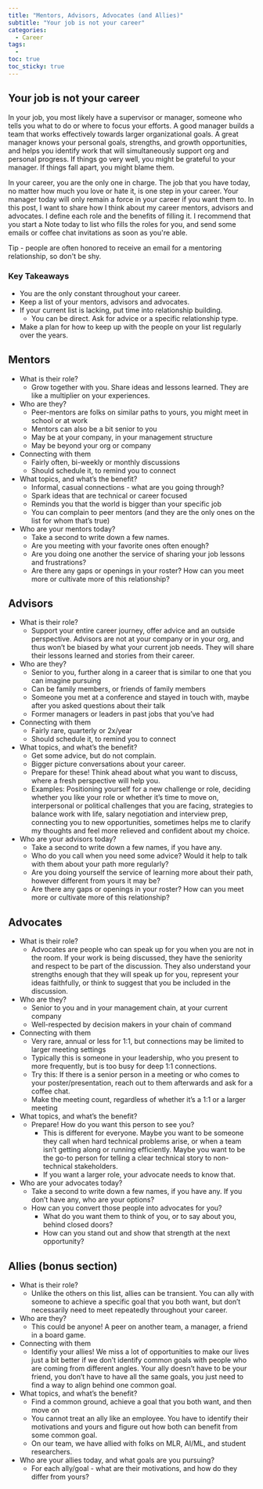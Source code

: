 ```yaml
---
title: "Mentors, Advisors, Advocates (and Allies)"
subtitle: "Your job is not your career"
categories:
  - Career
tags:
  - 
toc: true
toc_sticky: true
---
```


## Your job is not your career

In your job, you most likely have a supervisor or manager, someone who tells you what to do or where to focus your efforts. A good manager builds a team that works effectively towards larger organizational goals.  A great manager knows your personal goals, strengths, and growth opportunities, and helps you identify work that will simultaneously support org and personal progress.  If things go very well, you might be grateful to your manager.  If things fall apart, you might blame them. 

In your career, you are the only one in charge.  The job that you have today, no matter how much you love or hate it, is one step in your career. Your manager today will only remain a force in your career if you want them to. In this post, I want to share how I think about my career mentors, advisors and advocates. I define each role and the benefits of filling it. I recommend that you start a Note today to list who fills the roles for you, and send some emails or coffee chat invitations as soon as you're able.  

Tip - people are often honored to receive an email for a mentoring relationship, so don't be shy. 

### Key Takeaways
- You are the only constant throughout your career. 
- Keep a list of your mentors, advisors and advocates.
- If your current list is lacking, put time into relationship building. 
  - You can be direct. Ask for advice or a specific relationship type. 
- Make a plan for how to keep up with the people on your list regularly over the years.

<!-- I generally recommend to my team  I use to keep track of the people who are important to me as I navigate my career. I recommend to my team and peers that they keep an active list of their valued mentors, advisors, and advocates, as I define those roles below.  -->


<!-- When you look back, if things have gone very well you might be grateful to a great many people, but if things fall apart it will be on you.  -->

<!-- 
It's easy to get so swept up in your job that you forget to think about your career. It can be healthy to focus deeply on a role and not over worry about your long-term trajectory. Careers are multi-decade-long journeys and we don't necessarily need to reassess them monthly or even yearly.  Still, I've noticed that many people stop thinking about their careers once they enter the workforce. 

Even if you don't have a lot of agency in your job, you have a lot of agency in your career. It can be fun and calming to step back and see where you are, where you've been and where you'd like to head. Sometimes I've realized that a job frustration is worth the personal growth and career benefits I've had, and sometimes I've noticed that the returns are diminishing. 
 -->


## Mentors

- What is their role? 
    - Grow together with you. Share ideas and lessons learned. They are like a multiplier on your experiences. 
- Who are they?
    - Peer-mentors are folks on similar paths to yours, you might meet in school or at work 
    - Mentors can also be a bit senior to you 
    - May be at your company, in your management structure
    - May be beyond your org or company
- Connecting with them
    - Fairly often, bi-weekly or monthly discussions
    - Should schedule it, to remind you to connect
- What topics, and what’s the benefit?
    - Informal, casual connections - what are you going through? 
    - Spark ideas that are technical or career focused
    - Reminds you that the world is bigger than your specific job
    - You can complain to peer mentors (and they are the only ones on the list for whom that’s true)
- Who are your mentors today? 
    - Take a second to write down a few names.
    - Are you meeting with your favorite ones often enough? 
    - Are you doing one another the service of sharing your job lessons and frustrations?
    - Are there any gaps or openings in your roster?  How can you meet more or cultivate more of this relationship?

## Advisors

- What is their role?
    - Support your entire career journey, offer advice and an outside perspective. Advisors are not at your company or in your org, and thus won’t be biased by what your current job needs. They will share their lessons learned and stories from their career. 
- Who are they?
    - Senior to you, further along in a career that is similar to one that you can imagine pursuing
    - Can be family members, or friends of family members
    - Someone you met at a conference and stayed in touch with, maybe after you asked questions about their talk
    - Former managers or leaders in past jobs that you’ve had 
- Connecting with them
    - Fairly rare, quarterly or 2x/year  
    - Should schedule it, to remind you to connect
- What topics, and what’s the benefit?
    - Get some advice, but do not complain.
    - Bigger picture conversations about your career.
    - Prepare for these! Think ahead about what you want to discuss, where a fresh perspective will help you.
    - Examples: Positioning yourself for a new challenge or role, deciding whether you like your role or whether it’s time to move on, interpersonal or political challenges that you are facing, strategies to balance work with life, salary negotiation and interview prep, connecting you to new opportunities, sometimes helps me to clarify my thoughts and feel more relieved and confident about my choice.  
- Who are your advisors today? 
    - Take a second to write down a few names, if you have any.
    - Who do you call when you need some advice? Would it help to talk with them about your path more regularly?
    - Are you doing yourself the service of learning more about their path, however different from yours it may be?
    - Are there any gaps or openings in your roster?  How can you meet more or cultivate more of this relationship?


## Advocates

- What is their role?
    - Advocates are people who can speak up for you when you are not in the room.  If your work is being discussed, they have the seniority and respect to be part of the discussion.  They also understand your strengths enough that they will speak up for you, represent your ideas faithfully, or think to suggest that you be included in the discussion. 
- Who are they?
    - Senior to you and in your management chain, at your current company 
    - Well-respected by decision makers in your chain of command
- Connecting with them
    - Very rare, annual or less for 1:1, but connections may be limited to larger meeting settings
    - Typically this is someone in your leadership, who you present to more frequently, but is too busy for deep 1:1 connections.
    - Try this: If there is a senior person in a meeting or who comes to your poster/presentation, reach out to them afterwards and ask for a coffee chat.  
    - Make the meeting count, regardless of whether it’s a 1:1 or a larger meeting
- What topics, and what’s the benefit?
    - Prepare!  How do you want this person to see you?  
        - This is different for everyone.  Maybe you want to be someone they call when hard technical problems arise, or when a team isn’t getting along or running efficiently.  Maybe you want to be the go-to person for telling a clear technical story to non-technical stakeholders. 
        - If you want a larger role, your advocate needs to know that. 
- Who are your advocates today?  
    - Take a second to write down a few names, if you have any. If you don’t have any, who are your options?
    - How can you convert those people into advocates for you?  
        - What do you want them to think of you, or to say about you, behind closed doors?
        - How can you stand out and show that strength at the next opportunity? 

## Allies (bonus section)

- What is their role?
    - Unlike the others on this list, allies can be transient.  You can ally with someone to achieve a specific goal that you both want, but don’t necessarily need to meet repeatedly throughout your career.  
- Who are they?
    - This could be anyone! A peer on another team, a manager, a friend in a board game.
- Connecting with them
    - Identifiy your allies!  We miss a lot of opportunities to make our lives just a bit better if we don’t identify common goals with people who are coming from different angles.  Your ally doesn’t have to be your friend, you don’t have to have all the same goals, you just need to find a way to align behind one common goal.
- What topics, and what’s the benefit?
    - Find a common ground, achieve a goal that you both want, and then move on
    - You cannot treat an ally like an employee.  You have to identify their motivations and yours and figure out how both can benefit from some common goal.
    - On our team, we have allied with folks on MLR, AI/ML, and student researchers.
- Who are your allies today, and what goals are you pursuing?  
    - For each ally/goal - what are their motivations, and how do they differ from yours?
